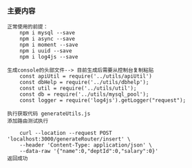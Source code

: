 

### 主要内容
    
    正常使用的前提：
        npm i mysql --save
        npm i async --save
        npm i moment --save
        npm i uuid --save
        npm i log4js --save
    
    生成console的头部文件--> 目前生成后需要从控制台复制粘贴    
        const apiUtil = require('../utils/apiUtil')
        const dbHelp = require('../utils/dbhelp');
        const util = require('../utils/util');
        const db = require('../utils/mysql_pool');
        const logger = require('log4js').getLogger("request");

    执行获取代码 generateUtils.js 
    添加路由测试执行
        
        curl --location --request POST 'localhost:3000/generateRouter/insert' \
        --header 'Content-Type: application/json' \
        --data-raw '{"name":0,"deptId":0,"salary":0}'
    返回成功
